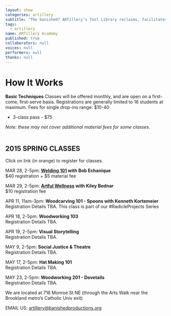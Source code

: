 ```yaml
---
layout: show
categories: artillery
subtitle: "The banished? ARTillery’s Tool Library reclaims, facilitates and promotes the artisanal skills of hand-crafting, wood-working, and knowledge-sharing. This user-friendly, tool-loaning program is open to artists and community members in Ward 5 and the greater DC area."
tags: 
  - artillery
name: ARTillery Academy
published: true
collaborators: null
voices: null
performers: null
thanks: null
---
```


# How It Works

**Basic Techniques** 
Classes will be offered monthly, and are open on a first-come, first-serve basis. Registrations are generally limited to 16 students at maximum.
Fees for single drop-ins range: $10-40
- 3-class pass - $75

_Note: these may not cover additional material fees for some classes._
<br>
<br>

## 2015 SPRING CLASSES
Click on link (in orange) to register for classes.

MAR 28, 2-5pm: **[Welding 101](https://www.artful.ly/store/events/5061) with Bob Echanique**
<br> $40 registration + $5 material fee

MAR 29, 2-5pm: **[Artful Wellness](https://www.artful.ly/store/events/5356 "BUY TICKETS") with Kiley Bednar** 
<br> $10 registration fee

APR 11, 11am-3pm: **Woodcarving 101 - Spoons with Kenneth Kortemeier**
<br> Registration Details TBA. This class is part of our #RadicleProjects Series
  
APR 18, 2-5pm: **Woodworking 103**
<br> Registration Details TBA.

APR 19, 2-5pm: **Visual Storytelling**
<br> Registration Details TBA.

MAY 9, 2-5pm: **Social Justice & Theatre**
<br> Registration Details TBA.

MAY 17, 2-5pm: **Hat Making 101**
<br> Registration Details TBA.

MAY 23, 2-5pm: **Woodworking 201 - Dovetails**
<br> Registration Details TBA.

We are located at 716 Monroe St NE (through the Arts Walk near the Brookland metro’s Catholic Univ exit)

<!-- calendar needs to happen -->

EMAIL US: artillery@banishedproductions.org